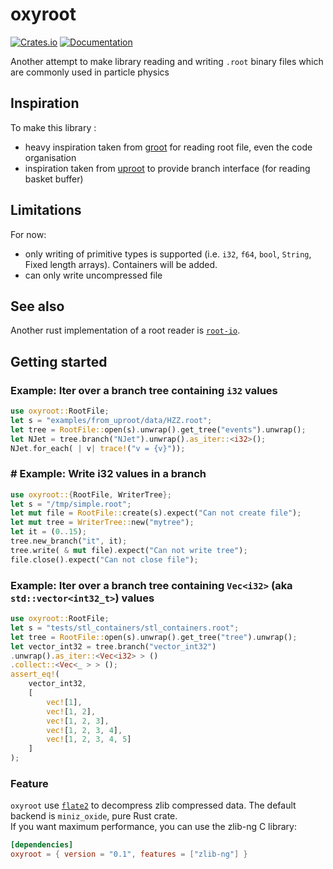 # oxyroot

[![Crates.io](https://img.shields.io/crates/v/oxyroot.svg)](https://crates.io/crates/oxyroot)
[![Documentation](https://docs.rs/oxyroot/badge.svg)](https://docs.rs/oxyroot)

Another attempt to make library reading and writing `.root` binary files which are commonly used in particle physics

## Inspiration

To make this library :

- heavy inspiration taken from [groot](https://github.com/go-hep/hep/tree/main/groot) for reading root file, even the
  code
  organisation
- inspiration taken from [uproot](https://github.com/scikit-hep/uproot5) to provide branch interface (for reading basket
  buffer)

## Limitations

For now:

- only writing of primitive types is supported (i.e. `i32`, `f64`, `bool`, `String`, Fixed length arrays). Containers
  will be added.
- can only write uncompressed file

## See also

Another rust implementation of a root reader is [`root-io`](https://crates.io/crates/root-io).

## Getting started

### Example: Iter over a branch tree containing `i32` values

```rust
use oxyroot::RootFile;
let s = "examples/from_uproot/data/HZZ.root";
let tree = RootFile::open(s).unwrap().get_tree("events").unwrap();
let NJet = tree.branch("NJet").unwrap().as_iter::<i32>();
NJet.for_each( | v| trace!("v = {v}"));
```

### # Example: Write i32 values in a branch

```rust
use oxyroot::{RootFile, WriterTree};
let s = "/tmp/simple.root";
let mut file = RootFile::create(s).expect("Can not create file");
let mut tree = WriterTree::new("mytree");
let it = (0..15);
tree.new_branch("it", it);
tree.write( & mut file).expect("Can not write tree");
file.close().expect("Can not close file");
```

### Example: Iter over a branch tree containing `Vec<i32>`  (aka `std::vector<int32_t>`) values

```rust
use oxyroot::RootFile;
let s = "tests/stl_containers/stl_containers.root";
let tree = RootFile::open(s).unwrap().get_tree("tree").unwrap();
let vector_int32 = tree.branch("vector_int32")
.unwrap().as_iter::<Vec<i32> > ()
.collect::<Vec<_ > > ();
assert_eq!(
    vector_int32,
    [
        vec![1],
        vec![1, 2],
        vec![1, 2, 3],
        vec![1, 2, 3, 4],
        vec![1, 2, 3, 4, 5]
    ]
);
```

### Feature

`oxyroot` use [`flate2`](https://crates.io/crates/flate2) to decompress zlib compressed data.
The default backend is `miniz_oxide`, pure Rust crate.  
If you want maximum performance, you can use the zlib-ng C library:

```toml
[dependencies]
oxyroot = { version = "0.1", features = ["zlib-ng"] }
```
